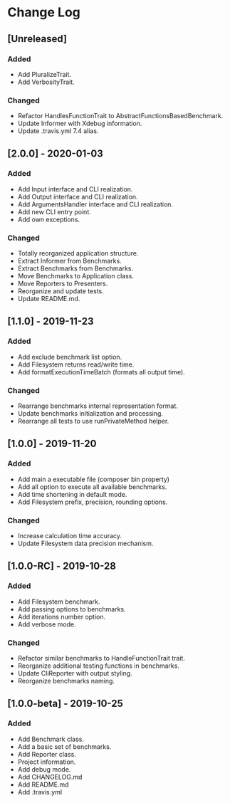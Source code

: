 # Change Log

## [Unreleased]
### Added
- Add PluralizeTrait.
- Add VerbosityTrait.

### Changed
- Refactor HandlesFunctionTrait to AbstractFunctionsBasedBenchmark.
- Update Informer with Xdebug information.
- Update .travis.yml 7.4 alias.

## [2.0.0] - 2020-01-03
### Added
- Add Input interface and CLI realization.
- Add Output interface and CLI realization.
- Add ArgumentsHandler interface and CLI realization.
- Add new CLI entry point.
- Add own exceptions.

### Changed
- Totally reorganized application structure.
- Extract Informer from Benchmarks.
- Extract Benchmarks from Benchmarks.
- Move Benchmarks to Application class.
- Move Reporters to Presenters.
- Reorganize and update tests.
- Update README.md.

## [1.1.0] - 2019-11-23
### Added
- Add exclude benchmark list option.
- Add Filesystem returns read/write time.
- Add formatExecutionTimeBatch (formats all output time).

### Changed
- Rearrange benchmarks internal representation format.
- Update benchmarks initialization and processing.
- Rearrange all tests to use runPrivateMethod helper.

## [1.0.0] - 2019-11-20
### Added
- Add main a executable file (composer bin property)
- Add all option to execute all available benchmarks.
- Add time shortening in default mode.
- Add Filesystem prefix, precision, rounding options.

### Changed
- Increase calculation time accuracy.
- Update Filesystem data precision mechanism. 

## [1.0.0-RC] - 2019-10-28
### Added
- Add Filesystem benchmark.
- Add passing options to benchmarks.
- Add iterations number option.
- Add verbose mode.

### Changed
- Refactor similar benchmarks to HandleFunctionTrait trait.
- Reorganize additional testing functions in benchmarks.
- Update CliReporter with output styling.
- Reorganize benchmarks naming.

## [1.0.0-beta] - 2019-10-25
### Added
- Add Benchmark class.
- Add a basic set of benchmarks.
- Add Reporter class.
- Project information.
- Add debug mode.
- Add CHANGELOG.md
- Add README.md
- Add .travis.yml